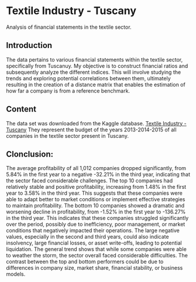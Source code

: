 # Textile Industry - Tuscany
Analysis of financial statements in the textile sector.

## Introduction
The data pertains to various financial statements within the textile sector, specifically from Tuscanuy. 
My objective is to construct financial ratios and subsequently analyze the different indices. This will involve studying the trends and exploring potential correlations between them, ultimately resulting in the creation of a distance matrix that enables the estimation of how far a company is from a reference benchmark.

## Content
The data set was downloaded from the Kaggle database.
[Textile Industry - Tuscany](https://www.kaggle.com/datasets/tili1992/textile-industry-tuscany/data) 
They represent the budget of the years 2013-2014-2015 of all companies in the textile sector present in Tuscany.

## Clonclusion:
The average profitability of all 1,012 companies dropped significantly, from 5.84% in the first year to a negative -32.21% in the third year, indicating that the sector faced considerable challenges.
The top 10 companies had relatively stable and positive profitability, increasing from 1.48% in the first year to 3.58% in the third year. This suggests that these companies were able to adapt better to market conditions or implement effective strategies to maintain profitability.
The bottom 10 companies showed a dramatic and worsening decline in profitability, from -1.52% in the first year to -136.27% in the third year. This indicates that these companies struggled significantly over the period, possibly due to inefficiency, poor management, or market conditions that negatively impacted their operations. The large negative values, especially in the second and third years, could also indicate insolvency, large financial losses, or asset write-offs, leading to potential liquidation.
The general trend shows that while some companies were able to weather the storm, the sector overall faced considerable difficulties. The contrast between the top and bottom performers could be due to differences in company size, market share, financial stability, or business models.
